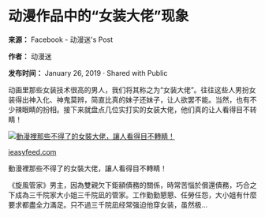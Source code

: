 # 动漫作品中的“女装大佬”现象

**来源：** Facebook - 动漫迷's Post

**作者：** 动漫迷

**发布时间：** January 26, 2019 · Shared with Public

动画里那些女装技术很高的男人，我们将其称之为“女装大佬”。往往这些人男扮女装得出神入化、神鬼莫辨，简直比真的妹子还妹子，让人欲罢不能。当然，也有不少辣眼睛的扮相。接下来就盘点几位实打实的女装大佬，他们真的让人看得目不转睛！

[![動漫裡那些不得了的女裝大佬，讓人看得目不轉睛！](https://external-sjc3-1.xx.fbcdn.net/emg1/v/t13/4893250282311030043?url=https%3A%2F%2Fguopancdn.ieasyfeed.com%2Fimages%2F23ca9cfb%2F4b514999242d8cc4911b965be0870077&fb_obo=1&utld=ieasyfeed.com&stp=c0.5000x0.5000f_dst-jpg_flffffff_p500x261_q75_tt6&ccb=13-1&oh=06_Q399rndigiu4hzlSBEten1nOJBvejceT4L2JeOL96fLCh4s&oe=67C618C0&_nc_sid=c97757)](https://l.facebook.com/l.php?u=http%3A%2F%2Fwww.ieasyfeed.com%2FE22b1FG4nbBh&h=AT1S-gg0-i1DQxI0z6X2d5iRxim3iq0hDwhV9dnbFGvOMtwMaqXhjyQEuFqy7_B8nbEs6I9eDTRtO3y_OVxu0S4nf6lsmtmO1HB13DpFwr9gu3eUOgDInC0qIvIYU6E9FLK7KvBI7J82&__tn__=H-R&c[0]=AT2MaPd_C8YgLaPmWU559lm2QnbBs89eT_5_XAIWW8IM-1uoATGh16I5TFQ9RDfGC3d3_sjBvUcEwkDlugR6pQwfcqCE3ruNvlb8DbMEbCDyDraz9eCVVqxVsa5AUCnI2rGaRN_O5qj5TRTfcJarqFma8BSFPeGbJRFiM2rMWfKltLEo4o-xvTOtrwktBjyQ12k)

[ieasyfeed.com](https://l.facebook.com/l.php?u=http%3A%2F%2Fwww.ieasyfeed.com%2FE22b1FG4nbBh&h=AT1S-gg0-i1DQxI0z6X2d5iRxim3iq0hDwhV9dnbFGvOMtwMaqXhjyQEuFqy7_B8nbEs6I9eDTRtO3y_OVxu0S4nf6lsmtmO1HB13DpFwr9gu3eUOgDInC0qIvIYU6E9FLK7KvBI7J82&__tn__=%2CmH-R&c[0]=AT2MaPd_C8YgLaPmWU559lm2QnbBs89eT_5_XAIWW8IM-1uoATGh16I5TFQ9RDfGC3d3_sjBvUcEwkDlugR6pQwfcqCE3ruNvlb8DbMEbCDyDraz9eCVVqxVsa5AUCnI2rGaRN_O5qj5TRTfcJarqFma8BSFPeGbJRFiM2rMWfKltLEo4o-xvTOtrwktBjyQ12k)

動漫裡那些不得了的女裝大佬，讓人看得目不轉睛！

《旋風管家》男主，因為雙親欠下鉅額債務的關係，時常苦惱於償還債務，巧合之下成為三千院家大小姐三千院凪的管家。工作勤勤懇懇、任勞任怨，大小姐有什麼要求都盡全力滿足。只不過三千院凪经常强迫他穿女装，虽然极...
